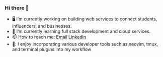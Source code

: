 ### Hi there 👋

- 🖥 I’m currently working on building web services to connect students, influencers, and businesses.
- 🌱 I’m currently learning full stack development and cloud services.
- 📫 How to reach me: [Email](sehoanchoi0124@gmail.com) [LinkedIn](linkedin.com/in/sehoanchoi)
- 🧐: I enjoy incorporating various developer tools such as neovim, tmux, and terminal plugins into my workflow
